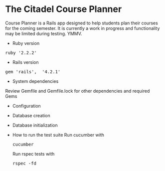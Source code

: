 The Citadel Course Planner
===

Course Planner is a Rails app designed to help students plan their courses
for the coming semester. It is currently a work in progress and functionality
may be limited during testing. YMMV.

* Ruby version
<pre>ruby '2.2.2'</pre>

* Rails version
<pre>gem 'rails',  '4.2.1'</pre>

* System dependencies

Review Gemfile and Gemfile.lock for other dependencies and required Gems

* Configuration

* Database creation

* Database initialization

* How to run the test suite
  Run cucumber with <pre>cucumber</pre>
  Run rspec tests with <pre>rspec -fd</pre>
